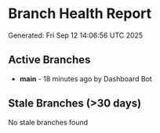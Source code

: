 # Branch Health Report
Generated: Fri Sep 12 14:06:56 UTC 2025

## Active Branches
- **main** - 18 minutes ago by Dashboard Bot

## Stale Branches (>30 days)
No stale branches found
